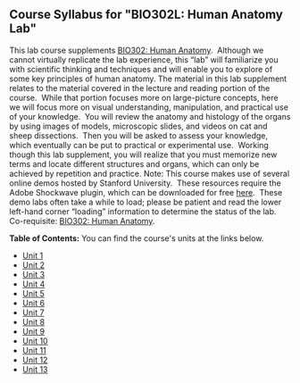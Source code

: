 Course Syllabus for "BIO302L: Human Anatomy Lab"
------------------------------------------------

This lab course supplements [BIO302: Human
Anatomy](http://www.saylor.org/courses/bio302/).  Although we cannot
virtually replicate the lab experience, this “lab” will familiarize you
with scientific thinking and techniques and will enable you to explore
of some key principles of human anatomy. The material in this lab
supplement relates to the material covered in the lecture and reading
portion of the course.  While that portion focuses more on large-picture
concepts, here we will focus more on visual understanding, manipulation,
and practical use of your knowledge.  You will review the anatomy and
histology of the organs by using images of models, microscopic slides,
and videos on cat and sheep dissections.  Then you will be asked to
assess your knowledge, which eventually can be put to practical or
experimental use.  Working though this lab supplement, you will realize
that you must memorize new terms and locate different structures and
organs, which can only be achieved by repetition and practice. Note:
This course makes use of several online demos hosted by Stanford
University.  These resources require the Adobe Shockwave plugin, which
can be downloaded for free
[here](http://www.adobe.com/shockwave/download/alternates/#sp).  These
demo labs often take a while to load; please be patient and read the
lower left-hand corner “loading” information to determine the status of
the lab. Co-requisite: [BIO302: Human
Anatomy](http://www.saylor.org/courses/bio302/).

**Table of Contents:** You can find the course's units at the links below.

- [Unit 1](https://legacy.saylor.org/bio302l/Unit01/)
- [Unit 2](https://legacy.saylor.org/bio302l/Unit02/)
- [Unit 3](https://legacy.saylor.org/bio302l/Unit03/)
- [Unit 4](https://legacy.saylor.org/bio302l/Unit04/)
- [Unit 5](https://legacy.saylor.org/bio302l/Unit05/)
- [Unit 6](https://legacy.saylor.org/bio302l/Unit06/)
- [Unit 7](https://legacy.saylor.org/bio302l/Unit07/)
- [Unit 8](https://legacy.saylor.org/bio302l/Unit08/)
- [Unit 9](https://legacy.saylor.org/bio302l/Unit09/)
- [Unit 10](https://legacy.saylor.org/bio302l/Unit10/)
- [Unit 11](https://legacy.saylor.org/bio302l/Unit11/)
- [Unit 12](https://legacy.saylor.org/bio302l/Unit12/)
- [Unit 13](https://legacy.saylor.org/bio302l/Unit13/)
